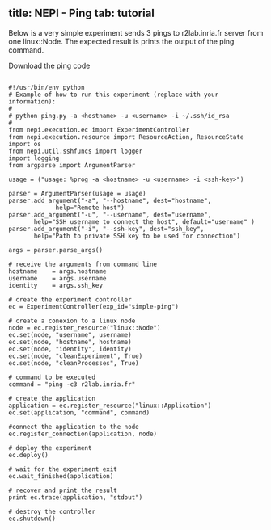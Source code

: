 title: NEPI - Ping
tab: tutorial
---

Below is a very simple experiment sends 3 pings to r2lab.inria.fr server from one linux::Node.
The expected result is prints the output of the ping command.

Download the <a href="codes_examples/ping.py" download target="_blank">ping</a> code

<pre data-src="prism.js" class="language-javascript line-numbers">
<code class="language-python">
#!/usr/bin/env python
# Example of how to run this experiment (replace with your information):
#
# python ping.py -a &lt;hostname&gt; -u &lt;username&gt; -i ~/.ssh/id_rsa
#
from nepi.execution.ec import ExperimentController
from nepi.execution.resource import ResourceAction, ResourceState
import os
from nepi.util.sshfuncs import logger
import logging
from argparse import ArgumentParser

usage = ("usage: %prog -a &lt;hostname&gt; -u &lt;username&gt; -i &lt;ssh-key&gt;")

parser = ArgumentParser(usage = usage)
parser.add_argument("-a", "--hostname", dest="hostname", 
			 help="Remote host")
parser.add_argument("-u", "--username", dest="username", 
       help="SSH username to connect the host", default="username" )
parser.add_argument("-i", "--ssh-key", dest="ssh_key", 
       help="Path to private SSH key to be used for connection")

args = parser.parse_args()

# receive the arguments from command line
hostname    = args.hostname
username    = args.username
identity    = args.ssh_key

# create the experiment controller
ec = ExperimentController(exp_id="simple-ping")

# create a conexion to a linux node
node = ec.register_resource("linux::Node")
ec.set(node, "username", username)
ec.set(node, "hostname", hostname)
ec.set(node, "identity", identity)
ec.set(node, "cleanExperiment", True)
ec.set(node, "cleanProcesses", True)

# command to be executed
command = "ping -c3 r2lab.inria.fr"

# create the application
application = ec.register_resource("linux::Application")
ec.set(application, "command", command)

#connect the application to the node
ec.register_connection(application, node)

# deploy the experiment
ec.deploy()

# wait for the experiment exit
ec.wait_finished(application)

# recover and print the result
print ec.trace(application, "stdout")

# destroy the controller
ec.shutdown()
</code>
</pre>
